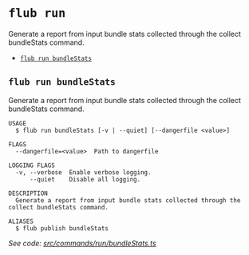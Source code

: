 `flub run`
==========

Generate a report from input bundle stats collected through the collect bundleStats command.

* [`flub run bundleStats`](#flub-run-bundlestats)

## `flub run bundleStats`

Generate a report from input bundle stats collected through the collect bundleStats command.

```
USAGE
  $ flub run bundleStats [-v | --quiet] [--dangerfile <value>]

FLAGS
  --dangerfile=<value>  Path to dangerfile

LOGGING FLAGS
  -v, --verbose  Enable verbose logging.
      --quiet    Disable all logging.

DESCRIPTION
  Generate a report from input bundle stats collected through the collect bundleStats command.

ALIASES
  $ flub publish bundleStats
```

_See code: [src/commands/run/bundleStats.ts](https://github.com/microsoft/FluidFramework/blob/main/build-tools/packages/build-cli/src/commands/run/bundleStats.ts)_
